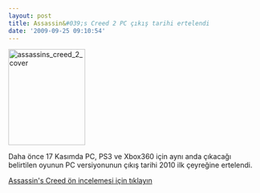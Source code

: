 ```yaml
---
layout: post
title: Assassin&#039;s Creed 2 PC çıkış tarihi ertelendi
date: '2009-09-25 09:10:54'
---
```


<img class="aligncenter size-full wp-image-298" title="assassins_creed_2_cover" src="http://devdala.files.wordpress.com/2009/09/assassins_creed_2_cover.jpg" alt="assassins_creed_2_cover" width="153" height="191" />

Daha önce 17 Kasımda PC, PS3 ve Xbox360 için aynı anda çıkacağı belirtilen oyunun PC versiyonunun çıkış tarihi 2010 ilk çeyreğine ertelendi.

<a href="http://devdala.wordpress.com/2009/09/10/assassins-creed-2-on-inceleme/">Assassin's Creed ön incelemesi için tıklayın</a>